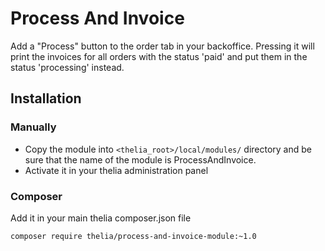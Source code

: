 # Process And Invoice

Add a "Process" button to the order tab in your backoffice. Pressing it will 
print the invoices for all orders with the status 'paid' and put them in the
status 'processing' instead.

## Installation

### Manually

* Copy the module into ```<thelia_root>/local/modules/``` directory and be sure that the name of the module is ProcessAndInvoice.
* Activate it in your thelia administration panel

### Composer

Add it in your main thelia composer.json file

```
composer require thelia/process-and-invoice-module:~1.0
```

